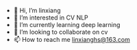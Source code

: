 - 👋 Hi, I’m linxiang
- 👀 I’m interested in CV NLP
- 🌱 I’m currently learning deep learning
- 💞️ I’m looking to collaborate on cv
- 📫 How to reach me linxianghs@163.com

<!---
xxlinx/xxlinx is a ✨ special ✨ repository because its `README.md` (this file) appears on your GitHub profile.
You can click the Preview link to take a look at your changes.
--->
